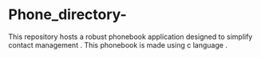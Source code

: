 # Phone_directory-
This repository hosts a robust phonebook application designed to simplify contact management . This phonebook is made using c language .
